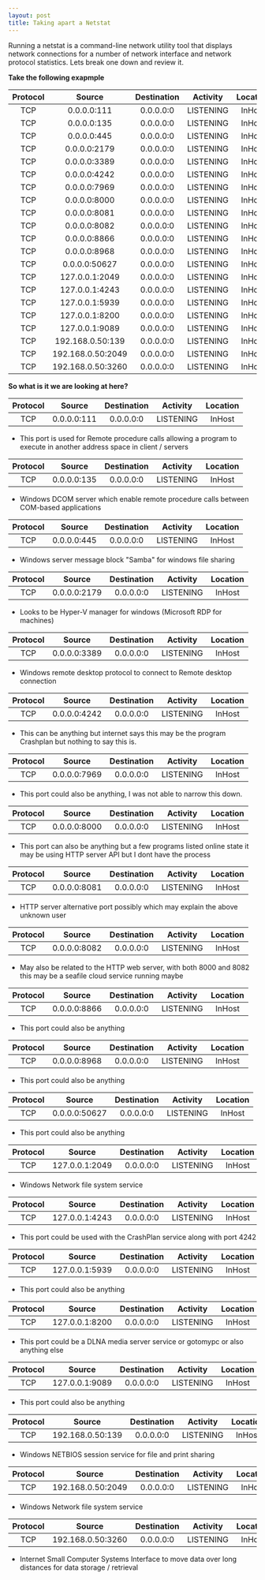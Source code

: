 ```yaml
---
layout: post
title: Taking apart a Netstat
---
```

Running a netstat is a command-line network utility tool that displays network connections for a number of network interface and network protocol statistics. Lets break one down and review it.

**Take the following exapmple**

  | Protocol         | Source            | Destination     | Activity        | Location        |
  | :--------------: | :----------------:| :--------------:| :--------------:| :--------------:|
  | TCP              | 0.0.0.0:111       | 0.0.0.0:0       | LISTENING       | InHost          |
  | TCP              | 0.0.0.0:135       | 0.0.0.0:0       | LISTENING       | InHost          |
  | TCP              | 0.0.0.0:445       | 0.0.0.0:0       | LISTENING       | InHost          |
  | TCP              | 0.0.0.0:2179      | 0.0.0.0:0       | LISTENING       | InHost          |
  | TCP              | 0.0.0.0:3389      | 0.0.0.0:0       | LISTENING       | InHost          |
  | TCP              | 0.0.0.0:4242      | 0.0.0.0:0       | LISTENING       | InHost          |
  | TCP              | 0.0.0.0:7969      | 0.0.0.0:0       | LISTENING       | InHost          |
  | TCP              | 0.0.0.0:8000      | 0.0.0.0:0       | LISTENING       | InHost          |
  | TCP              | 0.0.0.0:8081      | 0.0.0.0:0       | LISTENING       | InHost          |
  | TCP              | 0.0.0.0:8082      | 0.0.0.0:0       | LISTENING       | InHost          |
  | TCP              | 0.0.0.0:8866      | 0.0.0.0:0       | LISTENING       | InHost          |
  | TCP              | 0.0.0.0:8968      | 0.0.0.0:0       | LISTENING       | InHost          |
  | TCP              | 0.0.0.0:50627     | 0.0.0.0:0       | LISTENING       | InHost          |
  | TCP              | 127.0.0.1:2049    | 0.0.0.0:0       | LISTENING       | InHost          |
  | TCP              | 127.0.0.1:4243    | 0.0.0.0:0       | LISTENING       | InHost          |
  | TCP              | 127.0.0.1:5939    | 0.0.0.0:0       | LISTENING       | InHost          |
  | TCP              | 127.0.0.1:8200    | 0.0.0.0:0       | LISTENING       | InHost          |
  | TCP              | 127.0.0.1:9089    | 0.0.0.0:0       | LISTENING       | InHost          |
  | TCP              | 192.168.0.50:139  | 0.0.0.0:0       | LISTENING       | InHost          |
  | TCP              | 192.168.0.50:2049 | 0.0.0.0:0       | LISTENING       | InHost          |
  | TCP              | 192.168.0.50:3260 | 0.0.0.0:0       | LISTENING       | InHost          |




 **So what is it we are looking at here?**

| Protocol         | Source            | Destination     | Activity        | Location        |
| :--------------: | :----------------:| :--------------:| :--------------:| :--------------:|
| TCP              | 0.0.0.0:111       | 0.0.0.0:0       | LISTENING       | InHost          |

- This port is used for Remote procedure calls allowing a program to execute in another address space in client / servers

| Protocol         | Source            | Destination     | Activity        | Location        |
| :--------------: | :----------------:| :--------------:| :--------------:| :--------------:|
| TCP              | 0.0.0.0:135       | 0.0.0.0:0       | LISTENING       | InHost          |

- Windows DCOM server which enable remote procedure calls between COM-based applications

| Protocol         | Source            | Destination     | Activity        | Location        |
| :--------------: | :----------------:| :--------------:| :--------------:| :--------------:|
| TCP              | 0.0.0.0:445       | 0.0.0.0:0       | LISTENING       | InHost          |

- Windows server message block "Samba" for windows file sharing

| Protocol         | Source            | Destination     | Activity        | Location        |
| :--------------: | :----------------:| :--------------:| :--------------:| :--------------:|
| TCP              | 0.0.0.0:2179      | 0.0.0.0:0       | LISTENING       | InHost          |

- Looks to be Hyper-V manager for windows (Microsoft RDP for machines)

| Protocol         | Source            | Destination     | Activity        | Location        |
| :--------------: | :----------------:| :--------------:| :--------------:| :--------------:|
| TCP              | 0.0.0.0:3389      | 0.0.0.0:0       | LISTENING       | InHost          |

- Windows remote desktop protocol to connect to Remote desktop connection

| Protocol         | Source            | Destination     | Activity        | Location        |
| :--------------: | :----------------:| :--------------:| :--------------:| :--------------:|
| TCP              | 0.0.0.0:4242      | 0.0.0.0:0       | LISTENING       | InHost          |

- This can be anything but internet says this may be the program Crashplan but nothing to say this is.

| Protocol         | Source            | Destination     | Activity        | Location        |
| :--------------: | :----------------:| :--------------:| :--------------:| :--------------:|
| TCP              | 0.0.0.0:7969      | 0.0.0.0:0       | LISTENING       | InHost          |

- This port could also be anything, I was not able to narrow this down.

| Protocol         | Source            | Destination     | Activity        | Location        |
| :--------------: | :----------------:| :--------------:| :--------------:| :--------------:|
| TCP              | 0.0.0.0:8000      | 0.0.0.0:0       | LISTENING       | InHost          |

- This port can also be anything but a few programs listed online state it may be using HTTP server API but I dont have the process

| Protocol         | Source            | Destination     | Activity        | Location        |
| :--------------: | :----------------:| :--------------:| :--------------:| :--------------:|
| TCP              | 0.0.0.0:8081      | 0.0.0.0:0       | LISTENING       | InHost          |

- HTTP server alternative port possibly which may explain the above unknown user

| Protocol         | Source            | Destination     | Activity        | Location        |
| :--------------: | :----------------:| :--------------:| :--------------:| :--------------:|
| TCP              | 0.0.0.0:8082      | 0.0.0.0:0       | LISTENING       | InHost          |

- May also be related to the HTTP web server, with both 8000 and 8082 this may be a seafile cloud service running maybe

| Protocol         | Source            | Destination     | Activity        | Location        |
| :--------------: | :----------------:| :--------------:| :--------------:| :--------------:|
| TCP              | 0.0.0.0:8866      | 0.0.0.0:0       | LISTENING       | InHost          |

- This port could also be anything

| Protocol         | Source            | Destination     | Activity        | Location        |
| :--------------: | :----------------:| :--------------:| :--------------:| :--------------:|
| TCP              | 0.0.0.0:8968      | 0.0.0.0:0       | LISTENING       | InHost          |

- This port could also be anything

| Protocol         | Source            | Destination     | Activity        | Location        |
| :--------------: | :----------------:| :--------------:| :--------------:| :--------------:|
| TCP              | 0.0.0.0:50627     | 0.0.0.0:0       | LISTENING       | InHost          |

- This port could also be anything

| Protocol         | Source            | Destination     | Activity        | Location        |
| :--------------: | :----------------:| :--------------:| :--------------:| :--------------:|
| TCP              | 127.0.0.1:2049    | 0.0.0.0:0       | LISTENING       | InHost          |

- Windows Network file system service

| Protocol         | Source            | Destination     | Activity        | Location        |
| :--------------: | :----------------:| :--------------:| :--------------:| :--------------:|
| TCP              | 127.0.0.1:4243    | 0.0.0.0:0       | LISTENING       | InHost          |

- This port could be used with the CrashPlan service along with port 4242

| Protocol         | Source            | Destination     | Activity        | Location        |
| :--------------: | :----------------:| :--------------:| :--------------:| :--------------:|
| TCP              | 127.0.0.1:5939    | 0.0.0.0:0       | LISTENING       | InHost          |

- This port could also be anything

| Protocol         | Source            | Destination     | Activity        | Location        |
| :--------------: | :----------------:| :--------------:| :--------------:| :--------------:|
| TCP              | 127.0.0.1:8200    | 0.0.0.0:0       | LISTENING       | InHost          |

- This port could be a DLNA media server service or gotomypc or also anything else

| Protocol         | Source            | Destination     | Activity        | Location        |
| :--------------: | :----------------:| :--------------:| :--------------:| :--------------:|
| TCP              | 127.0.0.1:9089    | 0.0.0.0:0       | LISTENING       | InHost          |

- This port could also be anything

| Protocol         | Source            | Destination     | Activity        | Location        |
| :--------------: | :----------------:| :--------------:| :--------------:| :--------------:|
| TCP              | 192.168.0.50:139  | 0.0.0.0:0       | LISTENING       | InHost          |

- Windows NETBIOS session service for file and print sharing

| Protocol         | Source            | Destination     | Activity        | Location        |
| :--------------: | :----------------:| :--------------:| :--------------:| :--------------:|
| TCP              | 192.168.0.50:2049 | 0.0.0.0:0       | LISTENING       | InHost          |

- Windows Network file system service

| Protocol         | Source            | Destination     | Activity        | Location        |
| :--------------: | :----------------:| :--------------:| :--------------:| :--------------:|
| TCP              | 192.168.0.50:3260 | 0.0.0.0:0       | LISTENING       | InHost          |

- Internet Small Computer Systems Interface to move data over long distances for data storage / retrieval
